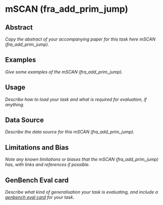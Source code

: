 # mSCAN (fra_add_prim_jump)

## Abstract
*Copy the abstract of your accompanying paper for this task here mSCAN (fra_add_prim_jump).*

## Examples
*Give some examples of the mSCAN (fra_add_prim_jump).*

## Usage
*Describe how to load your task and what is required for evaluation, if anything.*

## Data Source
*Describe the data source for this mSCAN (fra_add_prim_jump).*

## Limitations and Bias
*Note any known limitations or biases that the mSCAN (fra_add_prim_jump) has, with links and references if possible.*

## GenBench Eval card
*Describe what kind of generalisation your task is evaluating, and include a [genbench eval card](https://genbench.org/eval_cards/) for your task*.
